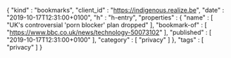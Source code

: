 {
  "kind" : "bookmarks",
  "client_id" : "https://indigenous.realize.be",
  "date" : "2019-10-17T12:31:00+0100",
  "h" : "h-entry",
  "properties" : {
    "name" : [ "UK's controversial 'porn blocker' plan dropped" ],
    "bookmark-of" : [ "https://www.bbc.co.uk/news/technology-50073102" ],
    "published" : [ "2019-10-17T12:31:00+0100" ],
    "category" : [ "privacy" ]
  },
  "tags" : [ "privacy" ]
}
